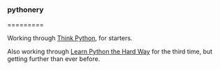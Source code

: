 ### pythonery
=========

Working through [Think Python](http://www.greenteapress.com/thinkpython/thinkpython.pdf), for starters.

Also working through [Learn Python the Hard Way](http://learnpythonthehardway.org/book/) for the third time, but getting further than ever before.

